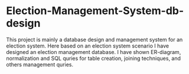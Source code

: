 # Election-Management-System-db-design

This project is mainly a database design and management system for an election system. 
Here based on an election system scenario I have designed an election management database.
I have shown ER-diagram, normalization and SQL quries for table creation, joining techniques, and others management quries. 
